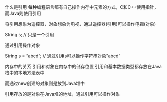 什么是引用
每种编程语言都有自己操作内存中元素的方式，C和C++使用指针，而Java则使用引用

将引用想象为遥控器，对象想象为电视，通过遥控器(引用)可以操作电视(对象)

String s; // 只是一个引用

通过引用操作对象

String s = “abcd”; // 通过引用s可以操作字符串对象”abcd”

内存中的关系
引用和对象在内存中的储存位置 
引用和基本数据类型都存放在Java 栈中的本地方法表中

而通过new创建的对象则是放到Java堆中

引用存放的是对象在Java堆的地址，通过引用可以操作对象